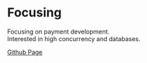 # Focusing
Focusing on payment development.   
Interested in high concurrency and databases.   

[Github Page](https://weisonwei.github.io)
